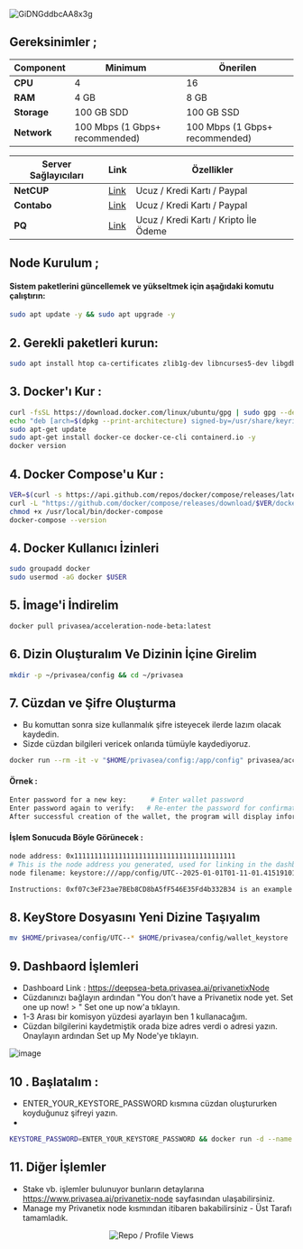![GiDNGddbcAA8x3g](https://github.com/user-attachments/assets/7e18f4a5-002e-4c85-a2f5-066bce59b26f)

## Gereksinimler ; 


| Component        | Minimum              | Önerilen                         |
|------------------|----------------------------|---------------------------------------|
| **CPU**          | 4 | 16 |
| **RAM**          | 4 GB                     | 8 GB                                 |
| **Storage**      | 100 GB SDD                   | 100 GB SSD       |
| **Network**      | 100 Mbps (1 Gbps+ recommended) | 100 Mbps (1 Gbps+ recommended)        |

| Server Sağlayıcıları        | Link              | Özellikler |
|------------------|----------------------------|----------------------------|
| **NetCUP**          | [Link](https://www.netcup.com/en/?ref=261820) | Ucuz / Kredi Kartı / Paypal |
| **Contabo**          | [Link](https://www.dpbolvw.net/click-101330552-12454592)                     | Ucuz / Kredi Kartı / Paypal  |
| **PQ**      | [Link](https://pq.hosting/?from=627713)                  | Ucuz / Kredi Kartı / Kripto İle Ödeme |


## Node Kurulum ; 

#### Sistem paketlerini güncellemek ve yükseltmek için aşağıdaki komutu çalıştırın:

```bash
sudo apt update -y && sudo apt upgrade -y
```
## 2. Gerekli paketleri kurun:

```bash
sudo apt install htop ca-certificates zlib1g-dev libncurses5-dev libgdbm-dev libnss3-dev tmux iptables curl nvme-cli git wget make jq libleveldb-dev build-essential pkg-config ncdu tar clang bsdmainutils lsb-release libssl-dev libreadline-dev libffi-dev jq gcc screen unzip lz4 -y
```
## 3. Docker'ı Kur : 

```bash
curl -fsSL https://download.docker.com/linux/ubuntu/gpg | sudo gpg --dearmor -o /usr/share/keyrings/docker-archive-keyring.gpg
echo "deb [arch=$(dpkg --print-architecture) signed-by=/usr/share/keyrings/docker-archive-keyring.gpg] https://download.docker.com/linux/ubuntu $(lsb_release -cs) stable" | sudo tee /etc/apt/sources.list.d/docker.list > /dev/null
sudo apt-get update
sudo apt-get install docker-ce docker-ce-cli containerd.io -y
docker version
```

## 4. Docker Compose'u Kur : 

```bash
VER=$(curl -s https://api.github.com/repos/docker/compose/releases/latest | grep tag_name | cut -d '"' -f 4)
curl -L "https://github.com/docker/compose/releases/download/$VER/docker-compose-$(uname -s)-$(uname -m)" -o /usr/local/bin/docker-compose
chmod +x /usr/local/bin/docker-compose
docker-compose --version
```

## 4. Docker Kullanıcı İzinleri

```bash
sudo groupadd docker
sudo usermod -aG docker $USER
```

##  5. İmage'i İndirelim 

```bash
docker pull privasea/acceleration-node-beta:latest
```

## 6. Dizin Oluşturalım Ve Dizinin İçine Girelim 

```bash
mkdir -p ~/privasea/config && cd ~/privasea
```

## 7. Cüzdan ve Şifre Oluşturma 

- Bu komuttan sonra size kullanmalık şifre isteyecek ilerde lazım olacak kaydedin.
- Sizde cüzdan bilgileri vericek onlarıda tümüyle kaydediyoruz.

```bash
docker run --rm -it -v "$HOME/privasea/config:/app/config" privasea/acceleration-node-beta:latest ./node-calc new_keystore
```

#### Örnek : 
```bash
Enter password for a new key:      # Enter wallet password  
Enter password again to verify:   # Re-enter the password for confirmation  
After successful creation of the wallet, the program will display information similar to the following:
```
#### İşlem Sonucuda Böyle Görünecek :
```bash
node address: 0x1111111111111111111111111111111111111111
# This is the node address you generated, used for linking in the dashboard 
node filename: keystore:///app/config/UTC--2025-01-01T01-11-01.415191015Z--1111111111111111111111111111111111111111

Instructions: 0xf07c3eF23ae7BEb8CD8bA5fF546E35Fd4b332B34 is an example and may differ in your case.
```

## 8. KeyStore Dosyasını Yeni Dizine Taşıyalım 
```bash
mv $HOME/privasea/config/UTC--* $HOME/privasea/config/wallet_keystore
```

## 9. Dashbaord İşlemleri 

- Dashboard Link : https://deepsea-beta.privasea.ai/privanetixNode
- Cüzdanınızı bağlayın ardından "You don’t have a Privanetix node yet. Set one up now! > " Set one up now'a tıklayın. 
- 1-3 Arası bir komisyon yüzdesi ayarlayın ben 1 kullanacağım.
- Cüzdan bilgilerini kaydetmiştik orada bize adres verdi o adresi yazın. Onaylayın ardından Set up My Node'ye tıklayın.

![image](https://github.com/user-attachments/assets/995f0041-190b-4e31-ba0f-32f73f4f68ef)

## 10 . Başlatalım  : 

- ENTER_YOUR_KEYSTORE_PASSWORD kısmına cüzdan oluştururken koyduğunuz şifreyi yazın.
- 

```bash
KEYSTORE_PASSWORD=ENTER_YOUR_KEYSTORE_PASSWORD && docker run -d --name privanetix-node -v "$HOME/privasea/config:/app/config" -e KEYSTORE_PASSWORD=$KEYSTORE_PASSWORD privasea/acceleration-node-beta:latest
```
## 11. Diğer İşlemler 

- Stake vb. işlemler  bulunuyor bunların detaylarına https://www.privasea.ai/privanetix-node sayfasından ulaşabilirsiniz.
- Manage my Privanetix node kısmından itibaren bakabilirsiniz - Üst Tarafı tamamladık.


<p align="center">
  <img src="https://komarev.com/ghpvc/?username=FurkanL0&style=flat-square&color=brightgreen&label=Profile+Views+/+Repo+Views+" alt="Repo / Profile Views" />
</p>
